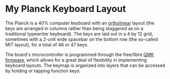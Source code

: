 # My Planck Keyboard Layout

The Planck is a 40% computer keyboard with an [ortholinear][olkb] layout
(the keys are arranged in columns rather than being staggered as on a traditional typewriter keyboard).
The keys are laid out in a 4 by 12 grid, sometimes with a 2-unit wide spacebar on the bottom row (the so-called MIT layout), for a total of 48 or 47 keys.

The board's microcontroller is programmed through the free/libre [QMK firmware][qmk],
which allows for a great deal of flexibility in implementing keyboard layouts.
The keymap is organized into layers that can be accessed by holding or tapping function keys.

[olkb]: https://olkb.com/reference/primer/
[qmk]: https://github.com/qmk/qmk_firmware
